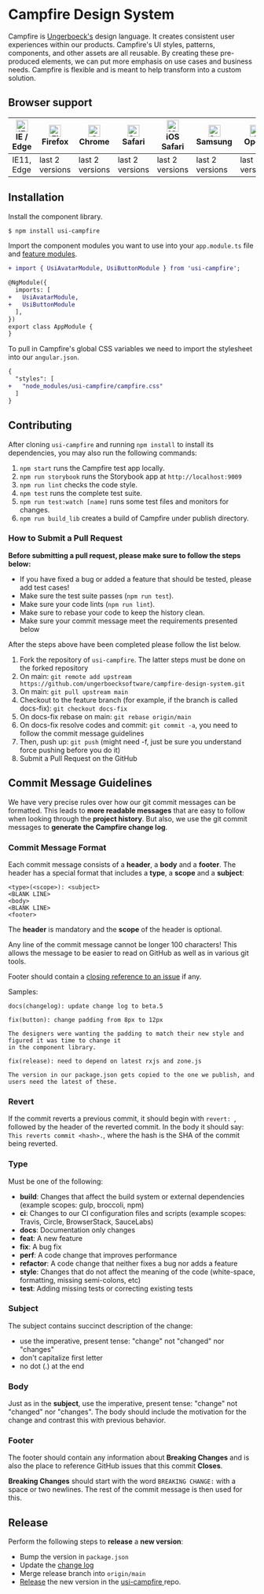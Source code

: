 # Campfire Design System

Campfire is [Ungerboeck's](https://www.ungerboeck.com) design language. It creates consistent user experiences within our products. Campfire's UI styles, patterns, 
components, and other assets are all reusable. By creating these pre-produced elements,  we can put more emphasis on use cases and business 
needs. Campfire is flexible and is meant to help transform into a custom solution.

## Browser support
| [<img src="https://raw.githubusercontent.com/alrra/browser-logos/master/src/edge/edge_48x48.png" alt="IE / Edge" width="24px" height="24px" />](http://godban.github.io/browsers-support-badges/)<br/>IE / Edge | [<img src="https://raw.githubusercontent.com/alrra/browser-logos/master/src/firefox/firefox_48x48.png" alt="Firefox" width="24px" height="24px" />](http://godban.github.io/browsers-support-badges/)<br/>Firefox | [<img src="https://raw.githubusercontent.com/alrra/browser-logos/master/src/chrome/chrome_48x48.png" alt="Chrome" width="24px" height="24px" />](http://godban.github.io/browsers-support-badges/)<br/>Chrome | [<img src="https://raw.githubusercontent.com/alrra/browser-logos/master/src/safari/safari_48x48.png" alt="Safari" width="24px" height="24px" />](http://godban.github.io/browsers-support-badges/)<br/>Safari | [<img src="https://raw.githubusercontent.com/alrra/browser-logos/master/src/safari-ios/safari-ios_48x48.png" alt="iOS Safari" width="24px" height="24px" />](http://godban.github.io/browsers-support-badges/)<br/>iOS Safari | [<img src="https://raw.githubusercontent.com/alrra/browser-logos/master/src/samsung-internet/samsung-internet_48x48.png" alt="Samsung" width="24px" height="24px" />](http://godban.github.io/browsers-support-badges/)<br/>Samsung | [<img src="https://raw.githubusercontent.com/alrra/browser-logos/master/src/opera/opera_48x48.png" alt="Opera" width="24px" height="24px" />](http://godban.github.io/browsers-support-badges/)<br/>Opera |
| --------- | --------- | --------- | --------- | --------- | --------- | --------- |
| IE11, Edge| last 2 versions| last 2 versions| last 2 versions| last 2 versions| last 2 versions| last 2 versions

## Installation
Install the component library.
```bash
$ npm install usi-campfire
```
Import the component modules you want to use into your `app.module.ts` file and [feature modules](https://angular.io/guide/feature-modules).

```diff
+ import { UsiAvatarModule, UsiButtonModule } from 'usi-campfire';

@NgModule({
  imports: [
+   UsiAvatarModule,
+   UsiButtonModule 
  ],
})
export class AppModule {
}
```

To pull in Campfire's global CSS variables we need to import the stylesheet into our `angular.json`.
```diff
{
  "styles": [
+   "node_modules/usi-campfire/campfire.css"
  ]
}
```

## Contributing
After cloning `usi-campfire` and running `npm install` to install its dependencies, you may also run the following commands:

1. `npm start` runs the Campfire test app locally.
2. `npm run storybook` runs the Storybook app at `http://localhost:9009`
3. `npm run lint` checks the code style.
4. `npm test` runs the complete test suite.
5. `npm run test:watch [name]` runs some test files and monitors for changes.
6. `npm run build_lib` creates a build of Campfire under publish directory.

### How to Submit a Pull Request
**Before submitting a pull request, please make sure to follow the steps below:**

- If you have fixed a bug or added a feature that should be tested, please add test cases!
- Make sure the test suite passes (`npm run test`). 
- Make sure your code lints (`npm run lint`).
- Make sure to rebase your code to keep the history clean.
- Make sure your commit message meet the requirements presented below

After the steps above have been completed please follow the list below.

1. Fork the repository of `usi-campfire`. The latter steps must be done on the forked repository
2. On main: `git remote add upstream https://github.com/ungerboecksoftware/campfire-design-system.git`
3. On main: `git pull upstream main`
4. Checkout to the feature branch (for example, if the branch is called docs-fix): `git checkout docs-fix`
5. On docs-fix rebase on main: `git rebase origin/main`
6. On docs-fix resolve codes and commit: `git commit -a`, you need to follow the commit message guidelines
7. Then, push up: `git push` (might need -f, just be sure you understand force pushing before you do it)
8. Submit a Pull Request on the GitHub

## Commit Message Guidelines

We have very precise rules over how our git commit messages can be formatted.  This leads to **more
readable messages** that are easy to follow when looking through the **project history**.  But also,
we use the git commit messages to **generate the Campfire change log**.

### Commit Message Format
Each commit message consists of a **header**, a **body** and a **footer**.  The header has a special
format that includes a **type**, a **scope** and a **subject**:

```
<type>(<scope>): <subject>
<BLANK LINE>
<body>
<BLANK LINE>
<footer>
```

The **header** is mandatory and the **scope** of the header is optional.

Any line of the commit message cannot be longer 100 characters! This allows the message to be easier
to read on GitHub as well as in various git tools.

Footer should contain a [closing reference to an issue](https://help.github.com/articles/closing-issues-via-commit-messages/) if any.

Samples:

```
docs(changelog): update change log to beta.5
```
```
fix(button): change padding from 8px to 12px

The designers were wanting the padding to match their new style and figured it was time to change it 
in the component library.
```
```
fix(release): need to depend on latest rxjs and zone.js

The version in our package.json gets copied to the one we publish, and users need the latest of these.
```

### Revert
If the commit reverts a previous commit, it should begin with `revert: `, followed by the header of the reverted commit. In the body it should say: `This reverts commit <hash>.`, where the hash is the SHA of the commit being reverted.

### Type
Must be one of the following:

* **build**: Changes that affect the build system or external dependencies (example scopes: gulp, broccoli, npm)
* **ci**: Changes to our CI configuration files and scripts (example scopes: Travis, Circle, BrowserStack, SauceLabs)
* **docs**: Documentation only changes
* **feat**: A new feature
* **fix**: A bug fix
* **perf**: A code change that improves performance
* **refactor**: A code change that neither fixes a bug nor adds a feature
* **style**: Changes that do not affect the meaning of the code (white-space, formatting, missing semi-colons, etc)
* **test**: Adding missing tests or correcting existing tests

### Subject
The subject contains succinct description of the change:

* use the imperative, present tense: "change" not "changed" nor "changes"
* don't capitalize first letter
* no dot (.) at the end

### Body
Just as in the **subject**, use the imperative, present tense: "change" not "changed" nor "changes".
The body should include the motivation for the change and contrast this with previous behavior.

### Footer
The footer should contain any information about **Breaking Changes** and is also the place to
reference GitHub issues that this commit **Closes**.

**Breaking Changes** should start with the word `BREAKING CHANGE:` with a space or two newlines. The rest of the commit message is then used for this.

## Release
Perform the following steps to **release** a **new version**:
* Bump the version in `package.json`
* Update the [change log](https://ux.ungerboeck.com/?path=/story/changelog--page)
* Merge release branch into `origin/main`
* [Release](https://docs.github.com/en/free-pro-team@latest/github/administering-a-repository/managing-releases-in-a-repository) the new version in the [usi-campfire
  ](https://github.com/ungerboecksoftware/campfire-design-system) repo.
